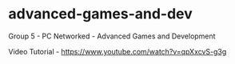 # advanced-games-and-dev
Group 5 - PC Networked - Advanced Games and Development

Video Tutorial - https://www.youtube.com/watch?v=qpXxcvS-g3g 

